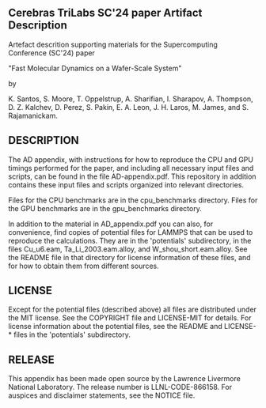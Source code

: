 Cerebras TriLabs SC'24 paper Artifact Description
---------------------------------------------------

Artefact descrition supporting materials for the Supercomputing
Conference (SC'24) paper

  "Fast Molecular Dynamics on a Wafer-Scale
   System"

by

  K. Santos, S. Moore, T. Oppelstrup, A. Sharifian, I. Sharapov,
  A. Thompson, D. Z. Kalchev, D. Perez, S. Pakin, E. A. Leon,
  J. H. Laros, M. James, and S. Rajamanickam.


DESCRIPTION
-------------
The AD appendix, with instructions for how to reproduce the CPU and
GPU timings performed for the paper, and including all necessary input
files and scripts, can be found in the file AD-appendix.pdf. This
repository in addition contains these input files and scripts
organized into relevant directories.

Files for the CPU benchmarks are in the cpu_benchmarks
directory. Files for the GPU benchmarks are in the gpu_benchmarks
directory.

In addition to the material in AD_appendix.pdf you can also, for
convenience, find copies of potential files for LAMMPS that can be
used to reproduce the calculations. They are in the 'potentials'
subdirectory, in the files Cu_u6.eam, Ta_Li_2003.eam.alloy, and
W_shou_short.eam.alloy. See the README file in that directory for
license information of these files, and for how to obtain them from
different sources.

LICENSE
---------
Except for the potential files (described above) all files are
distributed under the MIT license. See the COPYRIGHT file and
LICENSE-MIT for details. For license information about the potential
files, see the README and LICENSE-* files in the 'potentials'
subdirectory.

RELEASE
---------
This appendix has been made open source by the Lawrence Livermore
National Laboratory. The release number is LLNL-CODE-866158. For
auspices and disclaimer statements, see the NOTICE file.
